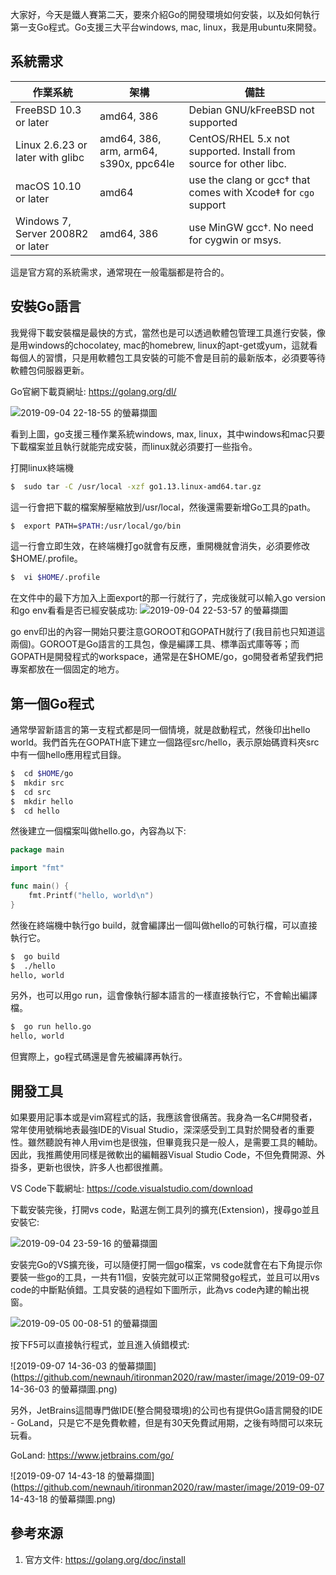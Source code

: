 大家好，今天是鐵人賽第二天，要來介紹Go的開發環境如何安裝，以及如何執行第一支Go程式。Go支援三大平台windows, mac, linux，我是用ubuntu來開發。



## 系統需求


| 作業系統                          | 架構                                   | 備註                                                         |
| --------------------------------- | -------------------------------------- | ------------------------------------------------------------ |
| FreeBSD 10.3 or later             | amd64, 386                             | Debian GNU/kFreeBSD not supported                            |
| Linux 2.6.23 or later with glibc  | amd64, 386, arm, arm64, s390x, ppc64le | CentOS/RHEL 5.x not supported. Install from source for other libc. |
| macOS 10.10 or later              | amd64                                  | use the clang or gcc† that comes with Xcode‡ for `cgo` support |
| Windows 7, Server 2008R2 or later | amd64, 386                             | use MinGW gcc†. No need for cygwin or msys.                  |

這是官方寫的系統需求，通常現在一般電腦都是符合的。



## 安裝Go語言

我覺得下載安裝檔是最快的方式，當然也是可以透過軟體包管理工具進行安裝，像是用windows的chocolatey, mac的homebrew, linux的apt-get或yum，這就看每個人的習慣，只是用軟體包工具安裝的可能不會是目前的最新版本，必須要等待軟體包伺服器更新。

Go官網下載頁網址: https://golang.org/dl/

![2019-09-04 22-18-55 的螢幕擷圖](https://github.com/newnauh/itironman2020/raw/master/image/2019-09-04%2022-18-55%20%E7%9A%84%E8%9E%A2%E5%B9%95%E6%93%B7%E5%9C%96.png)

看到上圖，go支援三種作業系統windows, max, linux，其中windows和mac只要下載檔案並且執行就能完成安裝，而linux就必須要打一些指令。

打開linux終端機

``` bash
$  sudo tar -C /usr/local -xzf go1.13.linux-amd64.tar.gz
```

這一行會把下載的檔案解壓縮放到/usr/local，然後還需要新增Go工具的path。

``` bash
$  export PATH=$PATH:/usr/local/go/bin
```

這一行會立即生效，在終端機打go就會有反應，重開機就會消失，必須要修改$HOME/.profile。

``` bash 
$  vi $HOME/.profile
```

在文件中的最下方加入上面export的那一行就行了，完成後就可以輸入go version和go env看看是否已經安裝成功:
![2019-09-04 22-53-57 的螢幕擷圖](https://github.com/newnauh/itironman2020/raw/master/image/2019-09-04%2022-53-57%20%E7%9A%84%E8%9E%A2%E5%B9%95%E6%93%B7%E5%9C%96.png)

go env印出的內容一開始只要注意GOROOT和GOPATH就行了(我目前也只知道這兩個)。GOROOT是Go語言的工具包，像是編譯工具、標準函式庫等等；而GOPATH是開發程式的workspace，通常是在$HOME/go，go開發者希望我們把專案都放在一個固定的地方。



## 第一個Go程式

通常學習新語言的第一支程式都是同一個情境，就是啟動程式，然後印出hello world。我們首先在GOPATH底下建立一個路徑src/hello，表示原始碼資料夾src中有一個hello應用程式目錄。

``` bash
$  cd $HOME/go
$  mkdir src
$  cd src
$  mkdir hello
$  cd hello
```

然後建立一個檔案叫做hello.go，內容為以下:

``` go
package main

import "fmt"

func main() {
	fmt.Printf("hello, world\n")
}
```

然後在終端機中執行go build，就會編譯出一個叫做hello的可執行檔，可以直接執行它。

``` bash
$  go build
$  ./hello
hello, world
```

另外，也可以用go run，這會像執行腳本語言的一樣直接執行它，不會輸出編譯檔。

``` bash
$  go run hello.go
hello, world
```

但實際上，go程式碼還是會先被編譯再執行。



## 開發工具

如果要用記事本或是vim寫程式的話，我應該會很痛苦。我身為一名C#開發者，常年使用號稱地表最強IDE的Visual Studio，深深感受到工具對於開發者的重要性。雖然聽說有神人用vim也是很強，但畢竟我只是一般人，是需要工具的輔助。因此，我推薦使用同樣是微軟出的編輯器Visual Studio Code，不但免費開源、外掛多，更新也很快，許多人也都很推薦。

VS Code下載網址: https://code.visualstudio.com/download

下載安裝完後，打開vs code，點選左側工具列的擴充(Extension)，搜尋go並且安裝它:

![2019-09-04 23-59-16 的螢幕擷圖](https://github.com/newnauh/itironman2020/raw/master/image/2019-09-04%2023-59-16%20%E7%9A%84%E8%9E%A2%E5%B9%95%E6%93%B7%E5%9C%96.png)

安裝完Go的VS擴充後，可以隨便打開一個go檔案，vs code就會在右下角提示你要裝一些go的工具，一共有11個，安裝完就可以正常開發go程式，並且可以用vs code的中斷點偵錯。工具安裝的過程如下圖所示，此為vs code內建的輸出視窗。

![2019-09-05 00-08-51 的螢幕擷圖](https://github.com/newnauh/itironman2020/raw/master/image/2019-09-05%2000-08-51%20%E7%9A%84%E8%9E%A2%E5%B9%95%E6%93%B7%E5%9C%96.png)

按下F5可以直接執行程式，並且進入偵錯模式:

![2019-09-07 14-36-03 的螢幕擷圖](https://github.com/newnauh/itironman2020/raw/master/image/2019-09-07 14-36-03 的螢幕擷圖.png)



另外，JetBrains這間專門做IDE(整合開發環境)的公司也有提供Go語言開發的IDE - GoLand，只是它不是免費軟體，但是有30天免費試用期，之後有時間可以來玩玩看。

GoLand: https://www.jetbrains.com/go/

![2019-09-07 14-43-18 的螢幕擷圖](https://github.com/newnauh/itironman2020/raw/master/image/2019-09-07 14-43-18 的螢幕擷圖.png)



## 參考來源

1. 官方文件: https://golang.org/doc/install